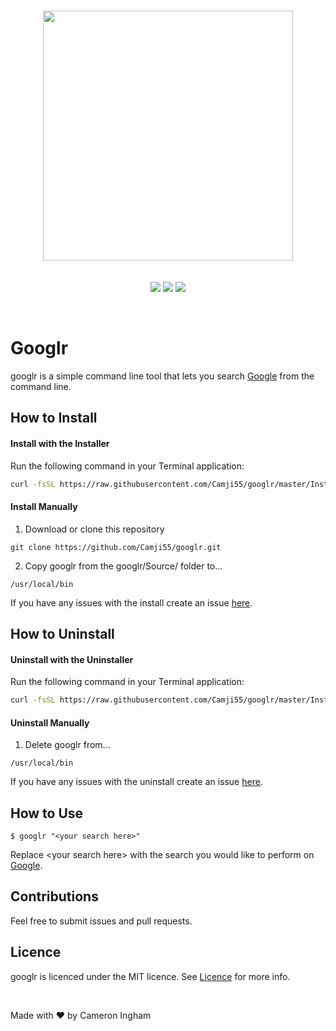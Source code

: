 <br/>
<p align="center">
  <img width="400" src="https://user-images.githubusercontent.com/2769158/44444745-969a2b00-a59b-11e8-8bf7-a4ce0b096399.png"><br/><br/><br/>
  <a href="https://github.com/Camji55/googlr"><img src="https://img.shields.io/badge/Version-1.0.0-blue.svg?longCache=true&style=for-the-badge"></a>
  <a href="https://github.com/Camji55/googlr/blob/master/LICENCE.md"><img src="https://img.shields.io/badge/Licence-MIT-green.svg?longCache=true&style=for-the-badge"></a>
  <img src="https://img.shields.io/badge/Made With-Swift-red.svg?longCache=true&style=for-the-badge">
</p><br/>

# Googlr

googlr is a simple command line tool that lets you search [Google](https://www.google.com) from the command line.


## How to Install
#### Install with the Installer
Run the following command in your Terminal application:

```sh
curl -fsSL https://raw.githubusercontent.com/Camji55/googlr/master/Install%20Scripts/install.sh | sudo sh
```

#### Install Manually
1. Download or clone this repository

``` 
git clone https://github.com/Camji55/googlr.git
```

2. Copy googlr from the googlr/Source/ folder to...

``` 
/usr/local/bin
```

If you have any issues with the install create an issue [here](https://github.com/Camji55/googlr/issues/new).

## How to Uninstall
#### Uninstall with the Uninstaller
Run the following command in your Terminal application:

```sh
curl -fsSL https://raw.githubusercontent.com/Camji55/googlr/master/Install%20Scripts/uninstall.sh | sudo sh
```

#### Uninstall Manually
1. Delete googlr from...

``` 
/usr/local/bin
```

If you have any issues with the uninstall create an issue [here](https://github.com/Camji55/googlr/issues/new).

## How to Use

```
$ googlr "<your search here>"
```

Replace \<your search here> with the search you would like to perform on [Google](https://www.google.com).

## Contributions

Feel free to submit issues and pull requests.

## Licence

googlr is licenced under the MIT licence. See [Licence](https://github.com/Camji55/googlr/blob/master/LICENCE.md) for more info.

<br/>

Made with ❤️ by Cameron Ingham
